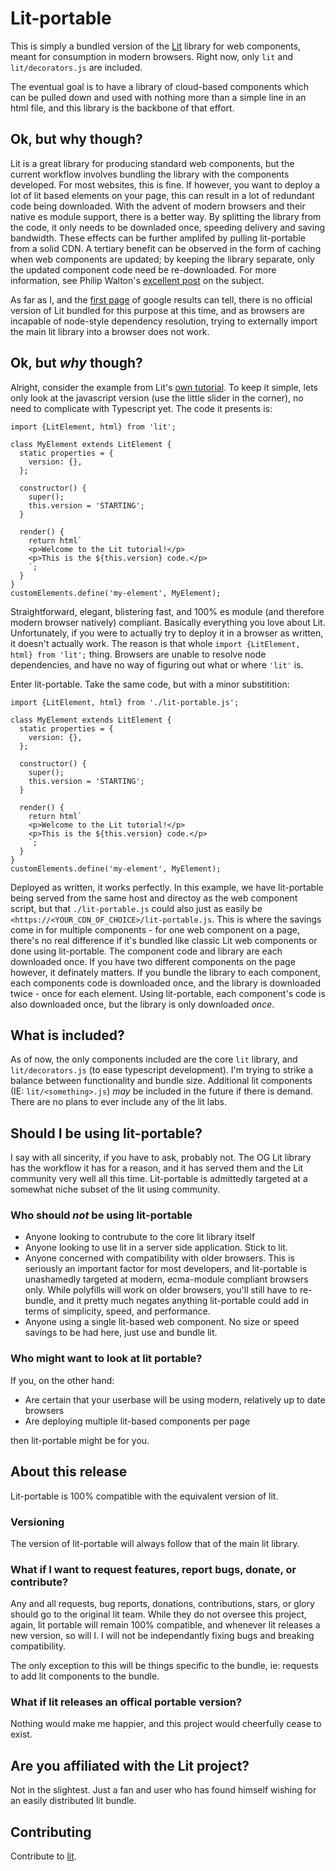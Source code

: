 # Lit-portable

This is simply a bundled version of the [Lit](https://lit.dev) library for web components, meant for consumption in modern browsers. Right now, only ```lit``` and ```lit/decorators.js``` are included.

The eventual goal is to have a library of cloud-based components which can be pulled down and used with nothing more than a simple line in an html file, and this library is the backbone of that effort.

## Ok, but why though?

Lit is a great library for producing standard web components, but the current workflow involves bundling the library with the components developed. For most websites, this is fine. If however, you want to deploy a lot of lit based elements on your page, this can result in a lot of redundant code being downloaded. With the advent of modern browsers and their native es module support, there is a better way. By splitting the library from the code, it only needs to be downladed once, speeding delivery and saving bandwidth. These effects can be further amplifed by pulling lit-portable from a solid CDN. A tertiary benefit can be observed in the form of caching when web components are updated; by keeping the library separate, only the updated component code need be re-downloaded. For more information, see Philip Walton's [excellent post](https://philipwalton.com/articles/using-native-javascript-modules-in-production-today/) on the subject.

As far as I, and the [first page](https://xkcd.com/1334/) of google results can tell, there is no official version of Lit bundled for this purpose at this time, and as browsers are incapable of node-style dependency resolution, trying to externally import the main lit library into a browser does not work.

## Ok, but ***why*** though?
Alright, consider the example from Lit's [own tutorial](https://lit.dev/tutorial/). To keep it simple, lets only look at the javascript version (use the little slider in the corner), no need to complicate with Typescript yet. The code it presents is:

```
import {LitElement, html} from 'lit';

class MyElement extends LitElement {
  static properties = {
    version: {},
  };

  constructor() {
    super();
    this.version = 'STARTING';
  }

  render() {
    return html`
    <p>Welcome to the Lit tutorial!</p>
    <p>This is the ${this.version} code.</p>
    `;
  }
}
customElements.define('my-element', MyElement);
```
Straightforward, elegant, blistering fast, and 100% es module (and therefore modern browser natively) compliant. Basically everything you love about Lit. Unfortunately, if you were to actually try to deploy it in a browser as written, it doesn't actually work. The reason is that whole ```import {LitElement, html} from 'lit';``` thing. Browsers are unable to resolve node dependencies, and have no way of figuring out what or where ```'lit'``` is.

Enter lit-portable. Take the same code, but with a minor substitition: 
```
import {LitElement, html} from './lit-portable.js';

class MyElement extends LitElement {
  static properties = {
    version: {},
  };

  constructor() {
    super();
    this.version = 'STARTING';
  }

  render() {
    return html`
    <p>Welcome to the Lit tutorial!</p>
    <p>This is the ${this.version} code.</p>
    `;
  }
}
customElements.define('my-element', MyElement);
```

Deployed as written, it works perfectly. In this example, we have lit-portable being served from the same host and directoy as the web component script, but that ```./lit-portable.js``` could also just as easily be ```<https://<YOUR_CDN_OF_CHOICE>/lit-portable.js```. This is where the savings come in for multiple components - for one web component on a page, there's no real difference if it's bundled like classic Lit web components or done using lit-portable. The component code and library are each downloaded once. If you have two different components on the page however, it definately matters. If you bundle the library to each component, each components code is downloaded once, and the library is downloaded twice - once for each element. Using lit-portable, each component's code is also downloaded once, but the library is only downloaded *once*.



## What is included?

As of now, the only components included are the core ```lit``` library, and ```lit/decorators.js``` (to ease typescript development). I'm trying to strike a balance between functionality and bundle size. Additional lit components (IE: ```lit/<something>.js```) *may* be included in the future if there is demand. There are no plans to ever include any of the lit labs.

## Should I be using lit-portable?

I say with all sincerity, if you have to ask, probably not. The OG Lit library has the workflow it has for a reason, and it has served them and the Lit community very well all this time. Lit-portable is admittedly targeted at a somewhat niche subset of the lit using community.

### Who should *not* be using lit-portable

- Anyone looking to contrubute to the core lit library itself
- Anyone looking to use lit in a server side application. Stick to lit.
- Anyone concerned with compatibility with older browsers. This is seriously an important factor for most developers, and lit-portable is unashamedly targeted at modern, ecma-module compliant browsers only. While polyfills will work on older browsers, you'll still have to re-bundle, and it pretty much negates anything lit-portable could add in terms of simplicity, speed, and performance.
- Anyone using a single lit-based web component. No size or speed savings to be had here, just use and bundle lit.

### Who might want to look at lit portable?

If you, on the other hand:
- Are certain that your userbase will be using modern, relatively up to date browsers
- Are deploying multiple lit-based components per page

then lit-portable might be for you.

## About this release

Lit-portable is 100% compatible with the equivalent version of lit.

### Versioning

The version of lit-portable will always follow that of the main lit library.

### What if I want to request features, report bugs, donate, or contribute?

Any and all requests, bug reports, donations, contributions, stars, or glory should go to the original lit team. While they do not oversee this project, again, lit portable will remain 100% compatible, and whenever lit releases a new version, so will I. I will not be independantly fixing bugs and breaking compatibility.

The only exception to this will be things specific to the bundle, ie: requests to add lit components to the bundle.

### What if lit releases an offical portable version?
Nothing would make me happier, and this project would cheerfully cease to exist.

## Are you affiliated with the Lit project?

Not in the slightest. Just a fan and user who has found himself wishing for an easily distributed lit bundle.

## Contributing

Contribute to [lit](https://lit.dev).
